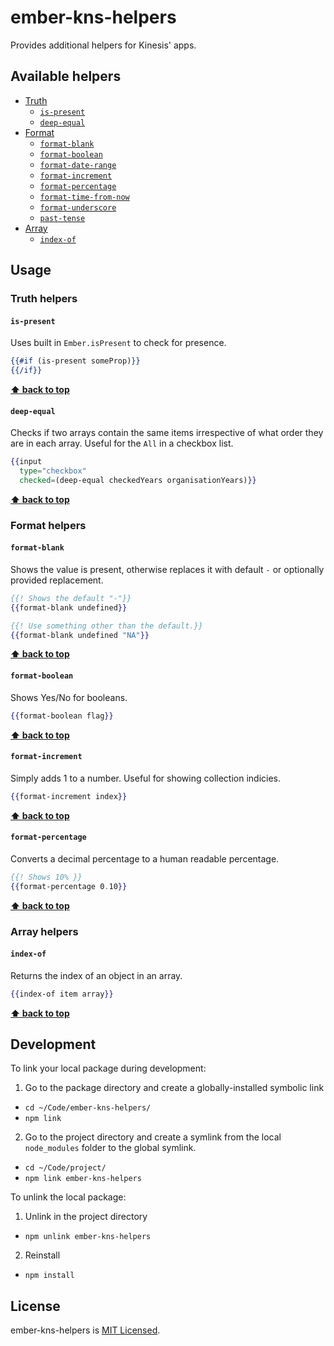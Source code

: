 # ember-kns-helpers

Provides additional helpers for Kinesis' apps.

## Available helpers

* [Truth](#truth-helpers)
  + [`is-present`](#is-present)
  + [`deep-equal`](#deep-equal)
* [Format](#format-helpers)
  + [`format-blank`](#format-blank)
  + [`format-boolean`](#format-boolean)
  + [`format-date-range`](#format-date-range)
  + [`format-increment`](#format-increment)
  + [`format-percentage`](#format-percentage)
  + [`format-time-from-now`](#format-time-from-now)
  + [`format-underscore`](#format-underscore)
  + [`past-tense`](#past-tense)
* [Array](#array-helpers)
  + [`index-of`](#index-of)

## Usage

### Truth helpers

#### `is-present`

Uses built in `Ember.isPresent` to check for presence.

```hbs
{{#if (is-present someProp)}}
{{/if}}
```
**[⬆️ back to top](#available-helpers)**

#### `deep-equal`

Checks if two arrays contain the same items irrespective of what order they are in each array. Useful
for the `All` in a checkbox list.

```hbs
{{input
  type="checkbox"
  checked=(deep-equal checkedYears organisationYears)}}
```
**[⬆️ back to top](#available-helpers)**

### Format helpers

#### `format-blank`

Shows the value is present, otherwise replaces it with default `-` or optionally provided replacement.

```hbs
{{! Shows the default "-"}}
{{format-blank undefined}}

{{! Use something other than the default.}}
{{format-blank undefined "NA"}}
```
**[⬆️ back to top](#available-helpers)**

#### `format-boolean`

Shows Yes/No for booleans.

```hbs
{{format-boolean flag}}
```
**[⬆️ back to top](#available-helpers)**

#### `format-increment`

Simply adds 1 to a number. Useful for showing collection indicies.

```hbs
{{format-increment index}}
```
**[⬆️ back to top](#available-helpers)**

#### `format-percentage`

Converts a decimal percentage to a human readable percentage.

```hbs
{{! Shows 10% }}
{{format-percentage 0.10}}
```
**[⬆️ back to top](#available-helpers)**

### Array helpers

#### `index-of`

Returns the index of an object in an array.

```hbs
{{index-of item array}}
```
**[⬆️ back to top](#available-helpers)**

## Development

To link your local package during development:

1. Go to the package directory and create a globally-installed symbolic link 
  - `cd ~/Code/ember-kns-helpers/`
  - `npm link`
2. Go to the project directory and create a symlink from the local `node_modules` folder to the global symlink.
  - `cd ~/Code/project/`
  - `npm link ember-kns-helpers`

To unlink the local package:

1. Unlink in the project directory
  - `npm unlink ember-kns-helpers`
2. Reinstall
  - `npm install`

## License

ember-kns-helpers is [MIT Licensed](https://github.com/kinesisptyltd/ember-kns-helpers/blob/master/LICENSE.md).

[npm]: https://www.npmjs.org/package/ember-kns-helpers
[npm-badge]: https://img.shields.io/npm/v/ember-kns-helpers.svg?style=flat-square
